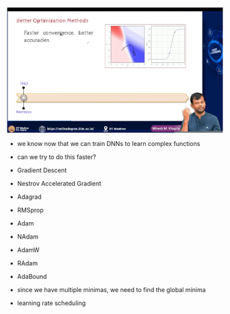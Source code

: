![alt text](image.png)
- we know now that we can train DNNs to learn complex functions
- can we try to do this  faster?


- Gradient Descent
- Nestrov Accelerated Gradient
- Adagrad
- RMSprop
- Adam
- NAdam
- AdamW
- RAdam
- AdaBound

- since we have multiple minimas, we need to find the global minima

- learning rate scheduling